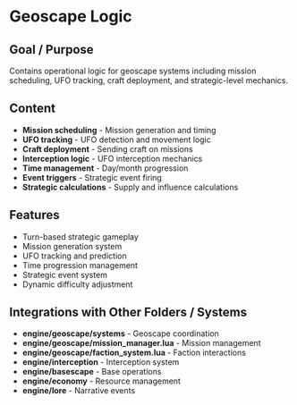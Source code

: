 # Geoscape Logic

## Goal / Purpose
Contains operational logic for geoscape systems including mission scheduling, UFO tracking, craft deployment, and strategic-level mechanics.

## Content
- **Mission scheduling** - Mission generation and timing
- **UFO tracking** - UFO detection and movement logic
- **Craft deployment** - Sending craft on missions
- **Interception logic** - UFO interception mechanics
- **Time management** - Day/month progression
- **Event triggers** - Strategic event firing
- **Strategic calculations** - Supply and influence calculations

## Features
- Turn-based strategic gameplay
- Mission generation system
- UFO tracking and prediction
- Time progression management
- Strategic event system
- Dynamic difficulty adjustment

## Integrations with Other Folders / Systems
- **engine/geoscape/systems** - Geoscape coordination
- **engine/geoscape/mission_manager.lua** - Mission management
- **engine/geoscape/faction_system.lua** - Faction interactions
- **engine/interception** - Interception system
- **engine/basescape** - Base operations
- **engine/economy** - Resource management
- **engine/lore** - Narrative events
